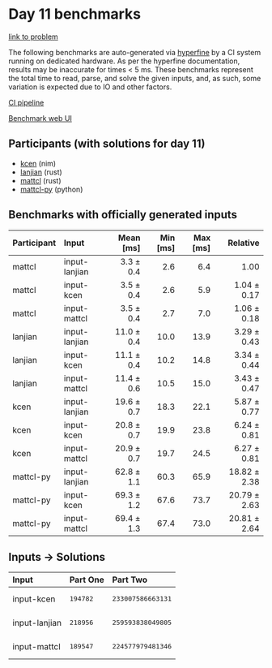 # Day 11 benchmarks

[link to problem](https://adventofcode.com/2024/day/11)

The following benchmarks are auto-generated via
[hyperfine](https://github.com/sharkdp/hyperfine) by a CI system running on
dedicated hardware. As per the hyperfine documentation, results may be
inaccurate for times < 5 ms. These benchmarks represent the total time to read,
parse, and solve the given inputs, and, as such, some variation is expected due
to IO and other factors.

[CI pipeline](http://ci.papercode.net:8080/teams/main/pipelines/aoc2024)

[Benchmark web UI](https://aoc.ancalagon.black)


## Participants (with solutions for day 11)

- [kcen](https://github.com/kcen/aoc2024) (nim)
- [lanjian](https://github.com/lanjian/aoc-2024) (rust)
- [mattcl](https://github.com/mattcl/aoc2024) (rust)
- [mattcl-py](https://github.com/mattcl/aoc2024-py) (python)


## Benchmarks with officially generated inputs

| Participant | Input | Mean [ms] | Min [ms] | Max [ms] | Relative |
|:---|:---|---:|---:|---:|---:|
| mattcl | input-lanjian | 3.3 ± 0.4 | 2.6 | 6.4 | 1.00 |
| mattcl | input-kcen | 3.5 ± 0.4 | 2.6 | 5.9 | 1.04 ± 0.17 |
| mattcl | input-mattcl | 3.5 ± 0.4 | 2.7 | 7.0 | 1.06 ± 0.18 |
| lanjian | input-lanjian | 11.0 ± 0.4 | 10.0 | 13.9 | 3.29 ± 0.43 |
| lanjian | input-kcen | 11.1 ± 0.4 | 10.2 | 14.8 | 3.34 ± 0.44 |
| lanjian | input-mattcl | 11.4 ± 0.6 | 10.5 | 15.0 | 3.43 ± 0.47 |
| kcen | input-lanjian | 19.6 ± 0.7 | 18.3 | 22.1 | 5.87 ± 0.77 |
| kcen | input-kcen | 20.8 ± 0.7 | 19.9 | 23.8 | 6.24 ± 0.81 |
| kcen | input-mattcl | 20.9 ± 0.7 | 19.7 | 24.5 | 6.27 ± 0.81 |
| mattcl-py | input-lanjian | 62.8 ± 1.1 | 60.3 | 65.9 | 18.82 ± 2.38 |
| mattcl-py | input-kcen | 69.3 ± 1.2 | 67.6 | 73.7 | 20.79 ± 2.63 |
| mattcl-py | input-mattcl | 69.4 ± 1.3 | 67.4 | 73.0 | 20.81 ± 2.64 |


## Inputs -> Solutions

| Input | Part One | Part Two |
|:---|:---|:---|
|input-kcen|<pre>194782</pre>|<pre>233007586663131</pre>|
|input-lanjian|<pre>218956</pre>|<pre>259593838049805</pre>|
|input-mattcl|<pre>189547</pre>|<pre>224577979481346</pre>|